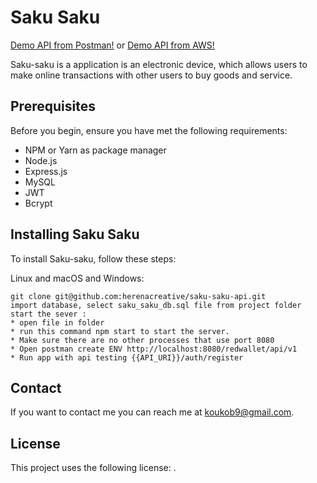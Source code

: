 # Saku Saku

[Demo API from Postman!](https://documenter.getpostman.com/view/9237457/TVRdABd2#efd0b853-8ad2-4cd7-9310-46760f7b6e9f "Demo API from Postman!") 
or
[Demo API from AWS!](http://54.85.133.10/saku-saku/api/v1 "Demo API from AWS!")


Saku-saku is a application is an electronic device, which allows users to make online transactions with other users to buy goods and service.

## Prerequisites

Before you begin, ensure you have met the following requirements:
* NPM or Yarn as package manager
* Node.js
* Express.js
* MySQL
* JWT
* Bcrypt

## Installing Saku Saku

To install Saku-saku, follow these steps:

Linux and macOS and Windows:
```
git clone git@github.com:herenacreative/saku-saku-api.git
import database, select saku_saku_db.sql file from project folder
start the sever :
* open file in folder
* run this command npm start to start the server.
* Make sure there are no other processes that use port 8080 
* Open postman create ENV http://localhost:8080/redwallet/api/v1
* Run app with api testing {{API_URI}}/auth/register
```

## Contact

If you want to contact me you can reach me at koukob9@gmail.com.

## License
<!--- If you're not sure which open license to use see https://choosealicense.com/--->

This project uses the following license: [<MIT License>](<link>).
